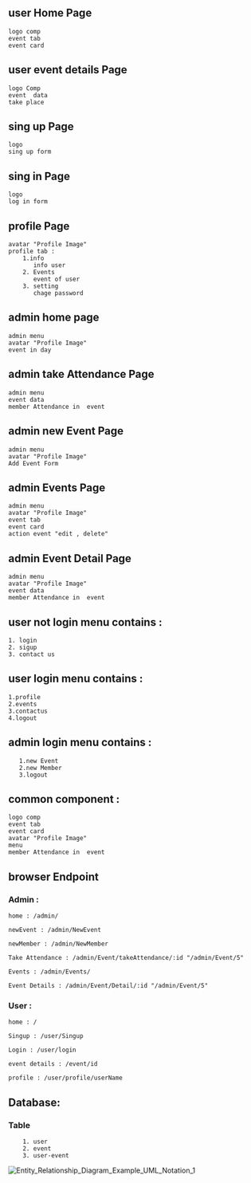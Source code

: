 ## user Home Page 
    logo comp
    event tab
    event card


## user event details Page
    logo Comp
    event  data
    take place

## sing up Page
    logo 
    sing up form 

## sing in Page
    logo 
    log in form


## profile Page
    avatar "Profile Image"
    profile tab : 
        1.info 
           info user 
        2. Events 
           event of user
        3. setting 
           chage password

## admin home page 
    admin menu
    avatar "Profile Image" 
    event in day 

## admin take Attendance Page
    admin menu
    event data 
    member Attendance in  event 



## admin new Event Page
    admin menu
    avatar "Profile Image" 
    Add Event Form 



## admin Events Page 
    admin menu
    avatar "Profile Image"
    event tab
    event card
    action event "edit , delete"

## admin Event Detail Page
    admin menu
    avatar "Profile Image"
    event data
    member Attendance in  event 


## user not login  menu contains :   
    1. login
    2. sigup
    3. contact us
   
   
   
## user login menu contains : 
    1.profile
    2.events 
    3.contactus
    4.logout
    
   
## admin login menu contains :
       1.new Event 
       2.new Member
       3.logout 

## common component : 
    logo comp
    event tab
    event card
    avatar "Profile Image"
    menu
    member Attendance in  event


## browser Endpoint 
  ### Admin : 

    home : /admin/

    newEvent : /admin/NewEvent

    newMember : /admin/NewMember

    Take Attendance : /admin/Event/takeAttendance/:id "/admin/Event/5"

    Events : /admin/Events/

    Event Details : /admin/Event/Detail/:id "/admin/Event/5"

  ### User : 

    home : /
    
    Singup : /user/Singup
    
    Login : /user/login
    
    event details : /event/id
    
    profile : /user/profile/userName

## Database:
   ### Table

        1. user
        2. event
        3. user-event
    

![Entity_Relationship_Diagram_Example_UML_Notation_1](https://user-images.githubusercontent.com/47992412/79761058-a39b8e80-8329-11ea-8a3d-8166b3aaf1e3.png)

